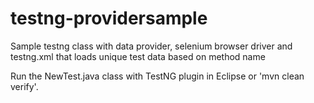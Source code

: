 # testng-providersample
Sample testng class with data provider, selenium browser driver and testng.xml that loads unique test data based on method name

Run the NewTest.java class with TestNG plugin in Eclipse or 'mvn clean verify'.

